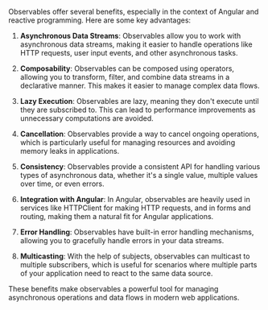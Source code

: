 Observables offer several benefits, especially in the context of Angular and reactive programming. Here are some key advantages:

1. **Asynchronous Data Streams**: Observables allow you to work with asynchronous data streams, making it easier to handle operations like HTTP requests, user input events, and other asynchronous tasks.

2. **Composability**: Observables can be composed using operators, allowing you to transform, filter, and combine data streams in a declarative manner. This makes it easier to manage complex data flows.

3. **Lazy Execution**: Observables are lazy, meaning they don't execute until they are subscribed to. This can lead to performance improvements as unnecessary computations are avoided.

4. **Cancellation**: Observables provide a way to cancel ongoing operations, which is particularly useful for managing resources and avoiding memory leaks in applications.

5. **Consistency**: Observables provide a consistent API for handling various types of asynchronous data, whether it's a single value, multiple values over time, or even errors.

6. **Integration with Angular**: In Angular, observables are heavily used in services like HTTPClient for making HTTP requests, and in forms and routing, making them a natural fit for Angular applications.

7. **Error Handling**: Observables have built-in error handling mechanisms, allowing you to gracefully handle errors in your data streams.

8. **Multicasting**: With the help of subjects, observables can multicast to multiple subscribers, which is useful for scenarios where multiple parts of your application need to react to the same data source.

These benefits make observables a powerful tool for managing asynchronous operations and data flows in modern web applications.